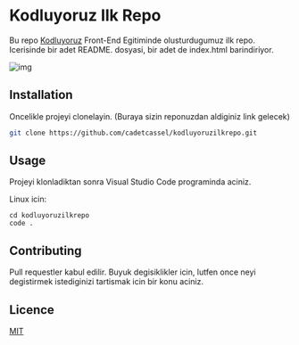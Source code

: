 # Kodluyoruz Ilk Repo
Bu repo [Kodluyoruz](https://www.kodluyoruz.org) Front-End Egitiminde olusturdugumuz ilk repo. Icerisinde bir adet README. dosyasi, bir adet de index.html barindiriyor.

![img](https://i.hizliresim.com/5mwx71c.png)

## Installation

Oncelikle projeyi clonelayin. (Buraya sizin reponuzdan aldiginiz link gelecek)

```bash
git clone https://github.com/cadetcassel/kodluyoruzilkrepo.git
```
## Usage

Projeyi klonladiktan sonra Visual Studio Code programinda aciniz.

Linux icin:

```linux
cd kodluyoruzilkrepo
code .
```

## Contributing

Pull requestler kabul edilir. Buyuk degisiklikler icin, lutfen once neyi degistirmek istediginizi tartismak icin bir konu aciniz.

## Licence

[MIT](https://choosealicense.com/licenses/mit/)